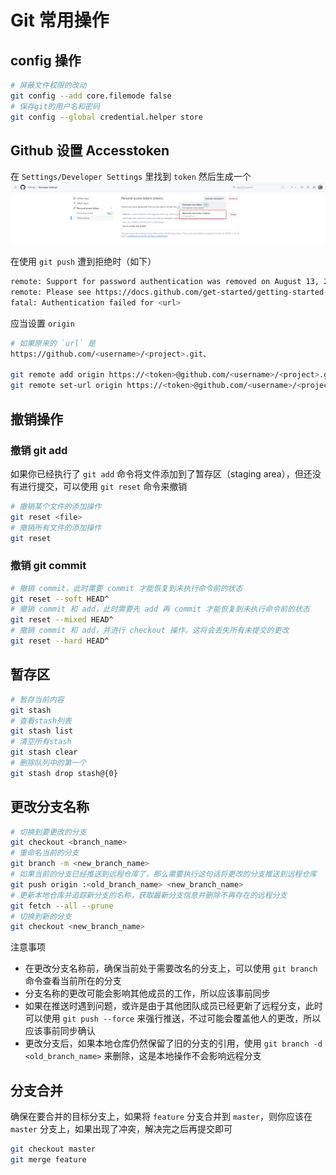 # Git 常用操作

## config 操作

```bash
# 屏蔽文件权限的改动
git config --add core.filemode false
# 保存git的用户名和密码
git config --global credential.helper store
```
## Github 设置 Accesstoken

在 `Settings/Developer Settings` 里找到 `token` 然后生成一个
![login](/code/basic/git/git_token.jpg)

在使用 `git push` 遭到拒绝时（如下）

```bash
remote: Support for password authentication was removed on August 13, 2021.
remote: Please see https://docs.github.com/get-started/getting-started-with-git/about-remote-repositories#cloning-with-https-urls for information on currently recommended modes of authentication.
fatal: Authentication failed for <url>
```
应当设置 `origin`
```bash
# 如果原来的 `url` 是
https://github.com/<username>/<project>.git、

git remote add origin https://<token>@github.com/<username>/<project>.git     # 设置 origin url
git remote set-url origin https://<token>@github.com/<username>/<project>.git # 更换 origin url
```
## 撤销操作
### 撤销 git add
如果你已经执行了 `git add` 命令将文件添加到了暂存区（staging area），但还没有进行提交，可以使用 `git reset` 命令来撤销
```bash
# 撤销某个文件的添加操作
git reset <file>
# 撤销所有文件的添加操作
git reset
```
### 撤销 git commit
```bash
# 撤销 commit，此时需要 commit 才能恢复到未执行命令前的状态
git reset --soft HEAD^
# 撤销 commit 和 add，此时需要先 add 再 commit 才能恢复到未执行命令前的状态
git reset --mixed HEAD^
# 撤销 commit 和 add，并进行 checkout 操作，这将会丢失所有未提交的更改
git reset --hard HEAD^
```

## 暂存区

```bash
# 暂存当前内容
git stash
# 查看stash列表
git stash list
# 清空所有stash
git stash clear
# 删除队列中的第一个
git stash drop stash@{0}
```

## 更改分支名称

```bash
# 切换到要更改的分支
git checkout <branch_name>
# 重命名当前的分支
git branch -m <new_branch_name>
# 如果当前的分支已经推送到远程仓库了，那么需要执行这句话将更改的分支推送到远程仓库
git push origin :<old_branch_name> <new_branch_name>
# 更新本地仓库并追踪新分支的名称，获取最新分支信息并删除不再存在的远程分支
git fetch --all --prune
# 切换到新的分支
git checkout <new_branch_name>
```
注意事项
* 在更改分支名称前，确保当前处于需要改名的分支上，可以使用 `git branch` 命令查看当前所在的分支
* 分支名称的更改可能会影响其他成员的工作，所以应该事前同步
* 如果在推送时遇到问题，或许是由于其他团队成员已经更新了远程分支，此时可以使用 `git push --force` 来强行推送，不过可能会覆盖他人的更改，所以应该事前同步确认
* 更改分支后，如果本地仓库仍然保留了旧的分支的引用，使用 `git branch -d <old_branch_name>` 来删除，这是本地操作不会影响远程分支

## 分支合并
确保在要合并的目标分支上，如果将 `feature` 分支合并到 `master`，则你应该在 `master` 分支上，如果出现了冲突，解决完之后再提交即可
```bash
git checkout master
git merge feature
```

